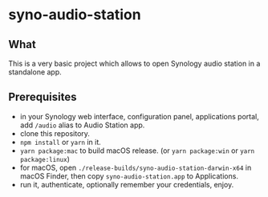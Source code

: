 # syno-audio-station

## What
This is a very basic project which allows to open Synology audio station in a standalone app.

## Prerequisites
- in your Synology web interface, configuration panel, applications portal, add `/audio` alias to Audio Station app.
- clone this repository.
- `npm install` or `yarn` in it.
- `yarn package:mac` to build macOS release. (or `yarn package:win` or `yarn package:linux`)
- for macOS, open `./release-builds/syno-audio-station-darwin-x64` in macOS Finder, then copy `syno-audio-station.app` to Applications.
- run it, authenticate, optionally remember your credentials, enjoy.
